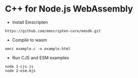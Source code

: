 # C++ for Node.js WebAssembly

- Install Emscripten
```
https://github.com/emscripten-core/emsdk.git
```
- Compile to wasm
```
emcc example.c -o example.html
```
- Run CJS and ESM examples
```
node 1-cjs.js
node 2-esm.mjs
```
